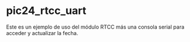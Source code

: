# pic24_rtcc_uart
Este es un ejemplo de uso del módulo RTCC más una consola serial para acceder y actualizar la fecha.

